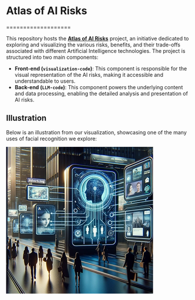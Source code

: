 # Atlas of AI Risks
===================

This repository hosts the **[Atlas of AI Risks](https://social-dynamics.net/ai-risk-mapping-visualization2/)** project, an initiative dedicated to exploring and visualizing the various risks, benefits, and their trade-offs associated with different Artificial Intelligence technologies. The project is structured into two main components:

*   **Front-end (`visualization-code`)**: This component is responsible for the visual representation of the AI risks, making it accessible and understandable to users.
*   **Back-end (`LLM-code`)**: This component powers the underlying content and data processing, enabling the detailed analysis and presentation of AI risks.

Illustration
------------

Below is an illustration from our visualization, showcasing one of the many uses of facial recognition we explore:

![AI Risks Illustration](https://raw.githubusercontent.com/sanja7s/Atlas_of_AI_Risks/main/visualization-code/assets/3.webp)




